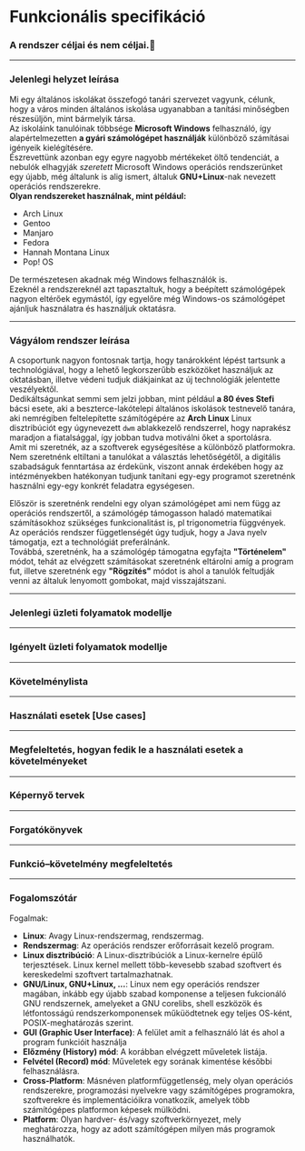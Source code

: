 # Funkcionális specifikáció  
### A rendszer céljai és nem céljai.

---

### Jelenlegi helyzet leírása
Mi egy általános iskolákat összefogó tanári szervezet vagyunk, célunk, hogy a város minden általános iskolása ugyanabban a tanítási minőségben részesüljön, mint bármelyik társa.       
Az iskoláink tanulóinak többsége **Microsoft Windows** felhasználó, így
alapértelmezetten **a gyári számológépet használják** különböző számításai igényeik kielégítésére.      
Észrevettünk azonban egy egyre nagyobb mértékeket öltő tendenciát, a nebulók
elhagyják _szeretett_ Microsoft Windows operációs rendszerünket egy újabb, még általunk is alig ismert, általuk __GNU+Linux__-nak nevezett operációs rendszerekre.       
__Olyan rendszereket használnak, mint például:__   
* Arch Linux
* Gentoo
* Manjaro
* Fedora
* Hannah Montana Linux
* Pop! OS    

De természetesen akadnak még Windows felhasználók is.   
Ezeknél a rendszereknél azt tapasztaltuk, hogy a beépített számológépek nagyon eltérőek egymástól, így egyelőre még Windows-os számológépet ajánljuk használatra és használjuk oktatásra.    

---

### Vágyálom rendszer leírása  
A csoportunk nagyon fontosnak tartja, hogy tanárokként lépést tartsunk a technológiával, hogy a lehető legkorszerűbb eszközöket használjuk az oktatásban, illetve védeni tudjuk diákjainkat az új technológiák jelentette veszélyektől.    
Dedikáltságunkat semmi sem jelzi jobban, mint például **a 80 éves Stefi** bácsi esete, aki a beszterce-lakótelepi általános iskolások testnevelő tanára, aki nemrégiben feltelepítette számítógépére az **Arch Linux** Linux disztribúciót egy úgynevezett ``dwm`` ablakkezelő rendszerrel, hogy naprakész maradjon a fiatalsággal, így jobban tudva motiválni őket a sportolásra.     
Amit mi szeretnék, az a szoftverek egységesítése a különböző platformokra. Nem szeretnénk eltiltani a tanulókat a választás lehetőségétől, a digitális szabadságuk fenntartása az érdekünk, viszont annak érdekében hogy az intézményekben hatékonyan tudjunk tanítani egy-egy programot szeretnénk használni egy-egy konkrét feladatra egységesen.  

Először is szeretnénk rendelni egy olyan számológépet ami nem függ az operációs rendszertől, a számológép támogasson haladó matematikai számításokhoz szükséges funkcionalitást is, pl trigonometria függvények. Az operációs rendszer függetlenségét úgy tudjuk, hogy a Java nyelv támogatja, ezt a technológiát preferálnánk.    
Továbbá, szeretnénk, ha a számológép támogatna egyfajta __"Történelem"__ módot, tehát az elvégzett számításokat szeretnénk eltárolni amíg a program fut, illetve szeretnénk egy __"Rögzítés"__ módot is ahol a tanulók feltudják venni az általuk lenyomott gombokat, majd visszajátszani.     

---

### Jelenlegi üzleti folyamatok modellje

---

### Igényelt üzleti folyamatok modellje

---

### Követelménylista

---

### Használati esetek [Use cases]

---

### Megfeleltetés, hogyan fedik le a használati esetek a követelményeket

---

### Képernyő tervek

---

### Forgatókönyvek

---

### Funkció–követelmény megfeleltetés

---

### Fogalomszótár
Fogalmak:
* **Linux**: Avagy Linux-rendszermag, rendszermag.  
* **Rendszermag**: Az operációs rendszer erőforrásait kezelő program.
* **Linux disztribúció**: A Linux-disztribúciók a Linux-kernelre épülő terjesztések. Linux kernel mellett több-kevesebb szabad szoftvert és kereskedelmi szoftvert tartalmazhatnak.  
* **GNU/Linux, GNU+Linux, ...**: Linux nem egy operációs rendszer magában, inkább egy újabb szabad komponense a teljesen fukcionáló GNU rendszernek, amelyeket a GNU corelibs, shell eszközök és létfontosságú rendszerkomponensek műküödtetnek egy teljes OS-ként, POSIX-meghatározás szerint.
* **GUI (Graphic User Interface)**: A felület amit a felhasználó lát és ahol a program funkcióit használja
* **Előzmény (History) mód**: A korábban elvégzett műveletek listája.
* **Felvétel (Record) mód**: Műveletek egy sorának kimentése későbbi felhasználásra.
* **Cross-Platform**: Másnéven platformfüggetlenség, mely olyan operációs rendszerekre, programozási nyelvekre vagy számítógépes programokra, szoftverekre és implementációikra vonatkozik, amelyek több számítógépes platformon képesek mülködni. 
* **Platform**: Olyan hardver- és/vagy szoftverkörnyezet, mely meghatározza, hogy az adott számítógépen milyen más programok használhatók.
